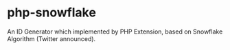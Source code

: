 php-snowflake
=============

An ID Generator which implemented by PHP Extension, based on Snowflake Algorithm (Twitter announced).
